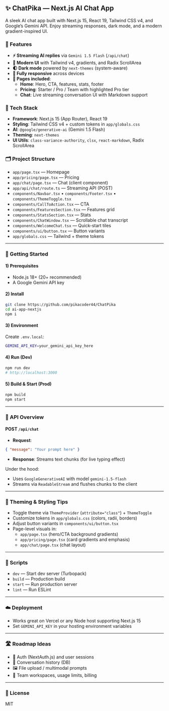 ## ✨ ChatPika — Next.js AI Chat App

A sleek AI chat app built with Next.js 15, React 19, Tailwind CSS v4, and Google’s Gemini API. Enjoy streaming responses, dark mode, and a modern gradient-inspired UI.

### 🚀 Features
- **⚡ Streaming AI replies** via `Gemini 1.5 Flash` (`/api/chat`)
- **🎨 Modern UI** with Tailwind v4, gradients, and Radix ScrollArea
- **🌓 Dark mode** powered by `next-themes` (system-aware)
- **📱 Fully responsive** across devices
- **🧭 Pages included**:
  - **Home**: Hero, CTA, features, stats, footer
  - **Pricing**: Starter / Pro / Team with highlighted Pro tier
  - **Chat**: Live streaming conversation UI with Markdown support

### 🧱 Tech Stack
- **Framework**: Next.js 15 (App Router), React 19
- **Styling**: Tailwind CSS v4 + custom tokens in `app/globals.css`
- **AI**: `@google/generative-ai` (Gemini 1.5 Flash)
- **Theming**: `next-themes`
- **UI Utils**: `class-variance-authority`, `clsx`, `react-markdown`, Radix ScrollArea

### 🗂️ Project Structure
- `app/page.tsx` — Homepage
- `app/pricing/page.tsx` — Pricing
- `app/chat/page.tsx` — Chat (client component)
- `app/api/chat/route.ts` — Streaming API (POST)
- `components/Navbar.tsx` • `components/Footer.tsx` • `components/ThemeToggle.tsx`
- `components/CallToAction.tsx` — CTA
- `components/FeaturesSection.tsx` — Features grid
- `components/StatsSection.tsx` — Stats
- `components/ChatWindow.tsx` — Scrollable chat transcript
- `components/WelcomeChat.tsx` — Quick-start tiles
- `components/ui/button.tsx` — Button variants
- `app/globals.css` — Tailwind + theme tokens

---

### 🧰 Getting Started

#### 1) Prerequisites
- Node.js 18+ (20+ recommended)
- A Google Gemini API key

#### 2) Install
```bash
git clone https://github.com/pikacoder44/ChatPika
cd ai-app-nextjs
npm i   
```

#### 3) Environment
Create `.env.local`:
```bash
GEMINI_API_KEY=your_gemini_api_key_here
```

#### 4) Run (Dev)
```bash
npm run dev  
# http://localhost:3000
```

#### 5) Build & Start (Prod)
```bash
npm build
npm start
```

---

### 🔌 API Overview

#### POST `/api/chat`
- **Request**:
```json
{ "message": "Your prompt here" }
```
- **Response**: Streams text chunks (for live typing effect)

Under the hood:
- Uses `GoogleGenerativeAI` with model `gemini-1.5-flash`
- Streams via `ReadableStream` and flushes chunks to the client

---

### 🎨 Theming & Styling Tips
- Toggle theme via `ThemeProvider` (`attribute="class"`) + `ThemeToggle`
- Customize tokens in `app/globals.css` (colors, radii, borders)
- Adjust button variants in `components/ui/button.tsx`
- Page-level visuals in:
  - `app/page.tsx` (hero/CTA background gradients)
  - `app/pricing/page.tsx` (card gradients and emphasis)
  - `app/chat/page.tsx` (chat layout)

---

### 🧪 Scripts
- `dev` — Start dev server (Turbopack)
- `build` — Production build
- `start` — Run production server
- `lint` — Run ESLint

---

### ☁️ Deployment
- Works great on Vercel or any Node host supporting Next.js 15
- Set `GEMINI_API_KEY` in your hosting environment variables

---

### 🛣️ Roadmap Ideas
- 🔐 Auth (NextAuth.js) and user sessions
- 💾 Conversation history (DB)
- 🖼️ File upload / multimodal prompts
- 👥 Team workspaces, usage limits, billing

---

### 📄 License
MIT